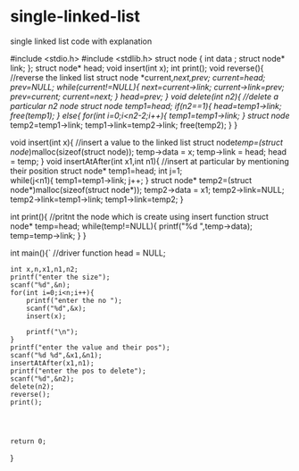 # single-linked-list
single linked list code with explanation


#include <stdio.h>
#include <stdlib.h>
struct node {
	int data ;
	struct node* link;
	};
struct node* head;
void insert(int x);
int print();
void reverse(){  //reverse the linked list
	struct node *current,*next,*prev;
	current=head;
	prev=NULL;
	while(current!=NULL){
		next=current->link;
		current->link=prev;
		prev=current;
		current=next;
	}
	head=prev;
}
void delete(int n2){        //delete a particular n2 node 
	struct node* temp1=head;
	if(n2==1){
		head=temp1->link;
		free(temp1);
	}
	else{
		for(int i=0;i<n2-2;i++){
			temp1=temp1->link;
		}
		struct node* temp2=temp1->link;
		temp1->link=temp2->link;
		free(temp2);
	}
}	
		
void insert(int x){                                             //insert a value to the linked list 
	struct node*temp=(struct node*)malloc(sizeof(struct node));
	temp->data = x;
	temp->link = head;
	head = temp;
}
void insertAtAfter(int x1,int n1){                                //insert at particular by mentioning their position
	struct node* temp1=head;
	int j=1;                        
	while(j<n1){
		temp1=temp1->link;
		j++;
		}
	struct node* temp2=(struct node*)malloc(sizeof(struct node*));
	temp2->data = x1;
	temp2->link=NULL;
	temp2->link=temp1->link;
	temp1->link=temp2;
}
		
int print(){                      //pritnt the node which is create using insert function
	struct node* temp=head;
	while(temp!=NULL){
		printf("%d ",temp->data);
		temp=temp->link;
	}
}
	
	

int main(){`                      //driver function
	head = NULL;
	
	int x,n,x1,n1,n2;
	printf("enter the size");
	scanf("%d",&n);
	for(int i=0;i<n;i++){
		printf("enter the no ");
		scanf("%d",&x);
		insert(x);
		
		printf("\n");
	}
	printf("enter the value and their pos");
	scanf("%d %d",&x1,&n1);
	insertAtAfter(x1,n1);
	printf("enter the pos to delete");
	scanf("%d",&n2);
	delete(n2);
	reverse();
	print();

	


	return 0;
}

